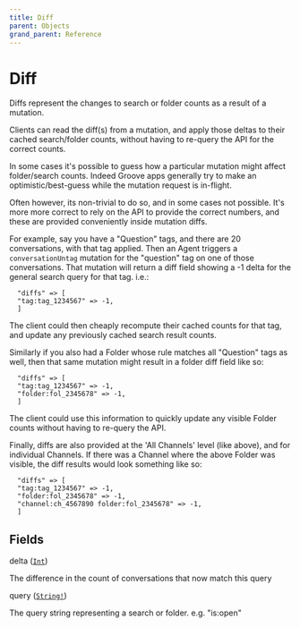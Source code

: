 ```yaml
---
title: Diff
parent: Objects
grand_parent: Reference
---
```


# Diff

Diffs represent the changes to search or folder counts as a result
of a mutation.

Clients can read the diff(s) from a mutation, and apply those deltas to
their cached search/folder counts, without having to re-query the API
for the correct counts.

In some cases it's possible to guess how a particular mutation might
affect folder/search counts. Indeed Groove apps generally try to make an
optimistic/best-guess while the mutation request is in-flight.

Often however, its non-trivial to do so, and in some cases not possible.
It's more more correct to rely on the API to provide the correct
numbers, and these are provided conveniently inside mutation diffs.

For example, say you have a "Question" tags, and there are 20
conversations, with that tag applied. Then an Agent triggers a
`conversationUntag` mutation for the "question" tag on one of those
conversations. That mutation will return a diff field showing a -1 delta
for the general search query for that tag. i.e.:

```
  "diffs" => [
  "tag:tag_1234567" => -1,
  ]
```

The client could then cheaply recompute their cached counts for that tag,
and update any previously cached search result counts.

Similarly if you also had a Folder whose rule matches all "Question"
tags as well, then that same mutation might result in a folder diff
field like so:

```
  "diffs" => [
  "tag:tag_1234567" => -1,
  "folder:fol_2345678" => -1,
  ]
```

The client could use this information to quickly update any visible
Folder counts without having to re-query the API.

Finally, diffs are also provided at the 'All Channels' level (like
above), and for individual Channels. If there was a Channel where the
above Folder was visible, the diff results would look something like so:

```
  "diffs" => [
  "tag:tag_1234567" => -1,
  "folder:fol_2345678" => -1,
  "channel:ch_4567890 folder:fol_2345678" => -1,
  ]
```

## Fields

<div class="field-entry ">
  <span id="delta" class="field-name anchored">delta (<code><a href="/docs/reference/scalar/int">Int</a></code>)</span>

  <div class="description-wrapper">
   <p>The difference in the count of conversations that now match this query</p>

  </div>
</div>

<div class="field-entry ">
  <span id="query" class="field-name anchored">query (<code><a href="/docs/reference/scalar/string">String!</a></code>)</span>

  <div class="description-wrapper">
   <p>The query string representing a search or folder. e.g. &quot;is:open&quot;</p>

  </div>
</div>

